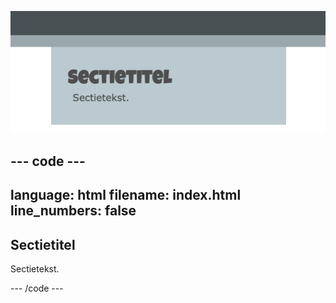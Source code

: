 ![Een sectie over de volledige breedte.](images/full-width-section.png)

--- code ---
---
language: html
filename: index.html
line_numbers: false
---

<section>
    <h2>Sectietitel</h2>
    <p>Sectietekst.</p>
</section>

--- /code ---
